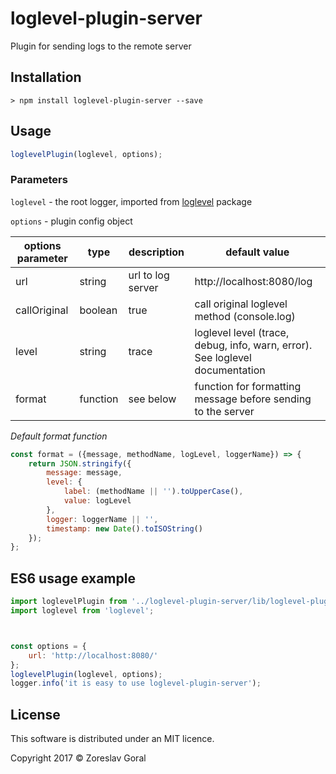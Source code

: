 # loglevel-plugin-server

Plugin for sending logs to the remote server

## Installation

```shell
> npm install loglevel-plugin-server --save
```

## Usage

```javascript
loglevelPlugin(loglevel, options);
```

### Parameters

`loglevel` - the root logger, imported from [loglevel](https://raw.githubusercontent.com/pimterry/loglevel) package

`options` - plugin config object

| options parameter | type | description | default value |
| ----------------- | ---- | ----------- | ------------- |
| url | string | url to log server | http://localhost:8080/log |
| callOriginal | boolean | true | call original loglevel method (console.log) |
| level | string | trace | loglevel level (trace, debug, info, warn, error). See loglevel documentation |
| format | function | see below | function for formatting message before sending to the server |

*Default format function*
```javascript
const format = ({message, methodName, logLevel, loggerName}) => {
    return JSON.stringify({
        message: message,
        level: {
            label: (methodName || '').toUpperCase(),
            value: logLevel
        },
        logger: loggerName || '',
        timestamp: new Date().toISOString()
    });
};
```

## ES6 usage example

```javascript
import loglevelPlugin from '../loglevel-plugin-server/lib/loglevel-plugin-server.min';
import loglevel from 'loglevel';



const options = {
    url: 'http://localhost:8080/'
};
loglevelPlugin(loglevel, options);
logger.info('it is easy to use loglevel-plugin-server');
```

## License

This software is distributed under an MIT licence.

Copyright 2017 © Zoreslav Goral
